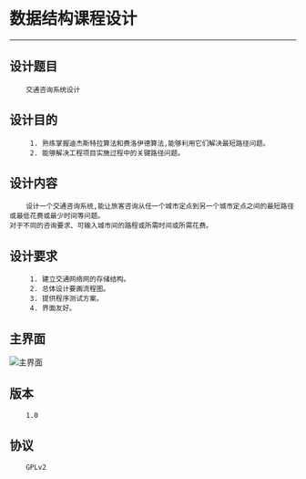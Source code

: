 数据结构课程设计
=========
---
设计题目
---

        交通咨询系统设计

设计目的
---
         1. 熟练掌握迪杰斯特拉算法和费洛伊德算法,能够利用它们解决最短路径问题。
         2. 能够解决工程项目实施过程中的关键路径问题。

设计内容
---
        设计一个交通咨询系统,能让旅客咨询从任一个城市定点到另一个城市定点之间的最短路径或最低花费或最少时间等问题。
    对于不同的咨询要求、可输入城市间的路程或所需时间或所需花费。

设计要求
---
         1. 建立交通网络网的存储结构。
         2. 总体设计要画流程图。
         3. 提供程序测试方案。
         4. 界面友好。

主界面
---
![](https://github.com/calchen/Data-Structure-Course-Design/tree/develop/screenshots/Snap5.bmp "主界面")


版本
--
        1.0

协议
--
        GPLv2  
